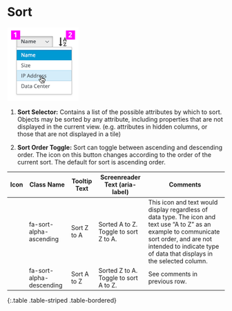 # Sort

![Image highlighting attribute selector](img/sort_expand.png)

  1. **Sort Selector:** Contains a list of the possible attributes by which to sort. Objects may be sorted by any attribute, including properties that are not displayed in the current view. (e.g. attributes in hidden columns, or those that are not displayed in a tile)

  1. **Sort Order Toggle:** Sort can toggle between ascending and descending order. The icon on this button changes according to the order of the current sort. The default for sort is ascending order.


| Icon                                        | Class Name               | Tooltip Text | Screenreader Text (aria-label)       | Comments           |
| ------------------------------------------- | ------------------------ | ------------ | ------------------------------------ | ------------------ |
| <span class="fa fa-sort-alpha-asc"></span>  | fa-sort-alpha-ascending  | Sort Z to A | Sorted A to Z. Toggle to sort Z to A. | This icon and text would display regardless of data type. The icon and text use “A to Z” as an example to communicate sort order, and are not intended to indicate type of data that displays in the selected column. |
| <span class="fa fa-sort-alpha-desc"></span> | fa-sort-alpha-descending | Sort A to Z | Sorted Z to A. Toggle to sort A to Z. | See comments in previous row. |
{:.table .table-striped .table-bordered}
